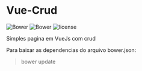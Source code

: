 # Vue-Crud 
![Bower](https://img.shields.io/badge/bower-1.8.4-blue.svg) ![Bower](https://img.shields.io/badge/Materialize-1.0.0-red.svg) ![license](https://img.shields.io/github/license/mashape/apistatus.svg)


Simples pagina em VueJs com crud 

Para baixar as dependencias do arquivo bower.json:
> bower update

